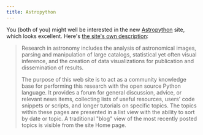```yaml
---
title: Astropython
---
```

You (both of you) might well be interested in the new <a href="http://www.astropython.org/">Astropython</a> site, which looks excellent. Here's <a href="http://www.astropython.org/about">the site's own description</a>:

> Research in astronomy includes the analysis of astronomical images, parsing and manipulation of large catalogs, statistical yet often visual inference, and the creation of data visualizations for publication and dissemination of results.
>
> The purpose of this web site is to act as a community knowledge base for performing this research with the open source Python language. It provides a forum for general discussion, advice, or relevant news items, collecting lists of useful resources, users' code snippets or scripts, and longer tutorials on specific topics. The topics within these pages are presented in a list view with the ability to sort by date or topic. A traditional "blog" view of the most recently posted topics is visible from the site Home page.
